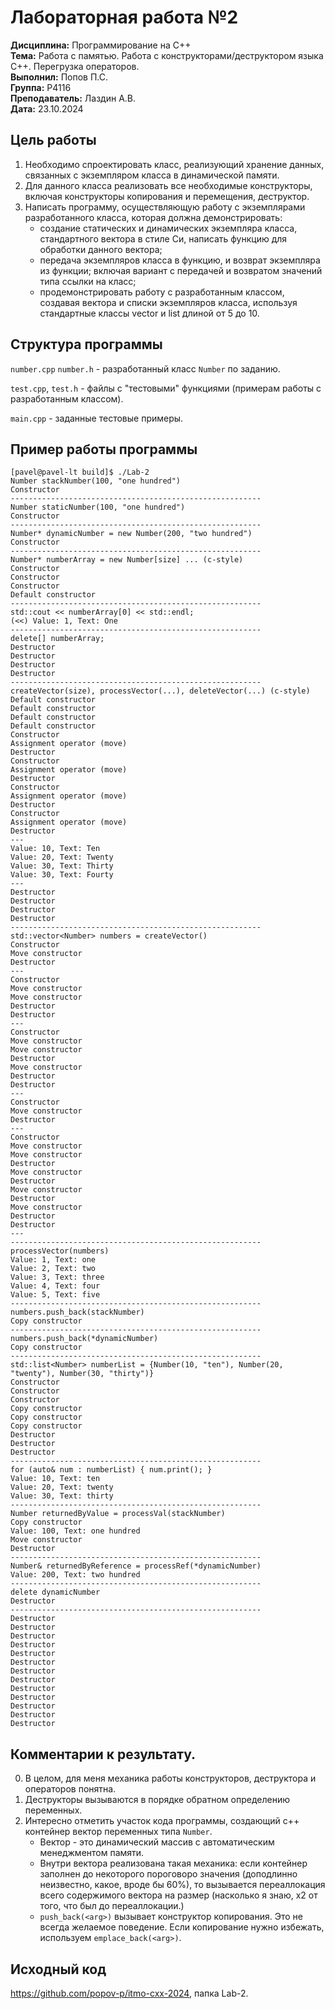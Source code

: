 # Лабораторная работа №2
**Дисциплина:** Программирование на С++  
**Тема:** Работа с памятью. Работа с конструкторами/деструктором языка C++. Перегрузка операторов.   
**Выполнил:** Попов П.С.  
**Группа:** P4116  
**Преподаватель:** Лаздин А.В.  
**Дата:** 23.10.2024

## Цель работы
1. Необходимо спроектировать класс, реализующий хранение данных, связанных с экземпляром класса в динамической памяти. 
2. Для данного класса реализовать все необходимые конструкторы, включая конструкторы копирования и перемещения, деструктор.
3. Написать программу, осуществляющую работу с экземплярами разработанного класса, которая должна демонстрировать:
    - создание статических и динамических экземпляра класса, стандартного вектора в стиле Си, написать функцию для обработки данного вектора;
    - передача экземпляров класса в функцию, и возврат экземпляра из функции; включая вариант с передачей и возвратом значений типа ссылки на класс;
    - продемонстрировать работу с разработанным классом, создавая вектора и списки экземпляров класса, используя стандартные классы vector и list длиной от 5 до 10.

## Структура программы
`number.cpp` `number.h` - разработанный класс `Number` по заданию.

`test.cpp`, `test.h` - файлы с "тестовыми" функциями (примерам работы с разработанным классом).

`main.cpp` - заданные тестовые примеры.
## Пример работы программы
```
[pavel@pavel-lt build]$ ./Lab-2 
Number stackNumber(100, "one hundred")
Constructor
--------------------------------------------------------
Number staticNumber(100, "one hundred")
Constructor
--------------------------------------------------------
Number* dynamicNumber = new Number(200, "two hundred")
Constructor
--------------------------------------------------------
Number* numberArray = new Number[size] ... (c-style)
Constructor
Constructor
Constructor
Default constructor
--------------------------------------------------------
std::cout << numberArray[0] << std::endl;
(<<) Value: 1, Text: One
--------------------------------------------------------
delete[] numberArray;
Destructor
Destructor
Destructor
Destructor
--------------------------------------------------------
createVector(size), processVector(...), deleteVector(...) (c-style)
Default constructor
Default constructor
Default constructor
Default constructor
Constructor
Assignment operator (move)
Destructor
Constructor
Assignment operator (move)
Destructor
Constructor
Assignment operator (move)
Destructor
Constructor
Assignment operator (move)
Destructor
---
Value: 10, Text: Ten
Value: 20, Text: Twenty
Value: 30, Text: Thirty
Value: 30, Text: Fourty
---
Destructor
Destructor
Destructor
Destructor
--------------------------------------------------------
std::vector<Number> numbers = createVector()
Constructor
Move constructor
Destructor
---
Constructor
Move constructor
Move constructor
Destructor
Destructor
---
Constructor
Move constructor
Move constructor
Destructor
Move constructor
Destructor
Destructor
---
Constructor
Move constructor
Destructor
---
Constructor
Move constructor
Move constructor
Destructor
Move constructor
Destructor
Move constructor
Destructor
Move constructor
Destructor
Destructor
---
--------------------------------------------------------
processVector(numbers)
Value: 1, Text: one
Value: 2, Text: two
Value: 3, Text: three
Value: 4, Text: four
Value: 5, Text: five
--------------------------------------------------------
numbers.push_back(stackNumber)
Copy constructor
--------------------------------------------------------
numbers.push_back(*dynamicNumber)
Copy constructor
--------------------------------------------------------
std::list<Number> numberList = {Number(10, "ten"), Number(20, "twenty"), Number(30, "thirty")}
Constructor
Constructor
Constructor
Copy constructor
Copy constructor
Copy constructor
Destructor
Destructor
Destructor
--------------------------------------------------------
for (auto& num : numberList) { num.print(); }
Value: 10, Text: ten
Value: 20, Text: twenty
Value: 30, Text: thirty
--------------------------------------------------------
Number returnedByValue = processVal(stackNumber)
Copy constructor
Value: 100, Text: one hundred
Move constructor
Destructor
--------------------------------------------------------
Number& returnedByReference = processRef(*dynamicNumber)
Value: 200, Text: two hundred
--------------------------------------------------------
delete dynamicNumber
Destructor
--------------------------------------------------------
Destructor
Destructor
Destructor
Destructor
Destructor
Destructor
Destructor
Destructor
Destructor
Destructor
Destructor
Destructor
Destructor
```
## Комментарии к результату.
0. В целом, для меня механика работы конструкторов, деструктора и операторов понятна.
1. Деструкторы вызываются в порядке обратном определению переменных.
2. Интересно отметить участок кода программы, создающий c++ контейнер вектор переменных типа `Number`.
    - Вектор - это динамический массив с автоматическим менеджментом памяти.
    - Внутри вектора реализована такая механика: если контейнер заполнен до некоторого пороговоро значения (доподлинно неизвестно, какое, вроде бы 60%), то вызывается переаллокация всего содержимого вектора на размер (насколько я знаю, x2 от того, что был до переаллокации.)
    - `push_back(<arg>)` вызывает конструктор копирования. Это не всегда желаемое поведение. Если копирование нужно избежать, используем `emplace_back(<arg>)`.

## Исходный код

https://github.com/popov-p/itmo-cxx-2024, папка Lab-2.
